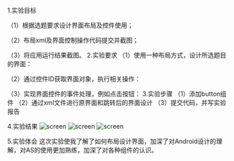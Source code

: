 1.实验目标

（1）根据选题要求设计界面布局及控件使用；

（2）布局xml及界面控制操作代码提交并截图；

（3）将应用运行结果截图。
2.实验要求
（1）使用一种布局方式，设计所选题目的界面：

（2）通过控件ID获取界面对象，执行相关操作：

（3）实现界面控件的事件处理，例如点击按钮：
3.实验步骤
（1）添加button组件
（2）通过xml文件进行原界面和跳转后的界面设计
（3）提交代码，并写实验报告


4.实验结果
![screen](https://github.com/xiebaoshu/android-labs-2019/blob/master/com1614080901204/app/jietu1.png) 
![screen](https://github.com/xiebaoshu/android-labs-2019/blob/master/com1614080901204/app/jietu2%20.png) 
![screen](https://github.com/xiebaoshu/android-labs-2019/blob/master/com1614080901204/app/jietu3.png) 

5.实验体会
这次实验使我了解了如何布局设计界面，加深了对Android设计的理解，对AS的使用更加熟练，加深了对各种组件的认识。
